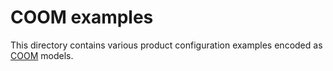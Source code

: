 # COOM examples

This directory contains various product configuration examples encoded as
[COOM](https://coom-lang.org) models.
